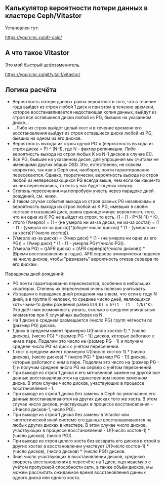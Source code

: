 ## Калькулятор вероятности потери данных в кластере Ceph/Vitastor

Установлен тут:

https://yourcmc.ru/afr-calc/

## А что такое Vitastor

Это мой быстрый цефозаменитель.

https://yourcmc.ru/git/vitalif/vitastor/

## Логика расчёта

- Вероятность потери данных равна вероятности того, что в течение года выйдет из строя любой 1 диск
  и при этом в течение времени, которое восстанавливается недостающая копия данных, выйдут из строя
  все оставшиеся диски любой из PG, бывших на указанном диске...
- ...Либо из строя выйдет целый хост и в течение времени его восстановления выйдут из строя оставшиеся
  диски любой из PG, бывших на одном из его дисков.
- Вероятность выхода из строя одной PG = (вероятность выхода из строя диска = P) ^ (N-1),
  где N - фактор репликации. Либо вероятность выхода из строя любых K из N-1 дисков в случае EC.
- Все PG, бывшие на указанном диске, для упрощения мы считаем не имеющими других общих OSD. Это,
  естественно, не совсем корректно, так как в Ceph они, наоборот, почти гарантированно пересекаются.
  Однако, теоретически, вероятность выхода из строя любой из непересекающихся PG всегда выше, чем
  если бы какие-то из них пересекались, то есть у нас будет оценка сверху.
- Степень пересечения мы попробуем учесть через парадокс дней рождений, см. ниже.
- В таком случае события выхода из строя разных PG независимы и вероятность выхода из строя любой
  из K PG, имевших в своём составе отказавший диск, равна единице минус вероятность того, что ни
  одна из K PG не выйдет из строя, то есть, (1 - (1 - P^(N-1)) ^ K).
- Итого (Умерло) = (1 - (не умерло ни из-за диска, ни из-за хоста)) =
  (1 - (1 - (умерло из-за диска))^(общее число дисков) * (1 - (умерло из-за хоста))^(число хостов)).
- (Умерло из-за диска) = (Умер диск) * (1 - (не умерла ни одна из его PG)) =
  (Умер диск) * (1 - (1 - умерла PG)^(число PG)).
- (Умерла PG) = ((AFR диска) + (AFR сервера)/(число дисков)) * (Время восстановления в годах).
  AFR сервера эмпирически поделен на число дисков, чтобы "размазать" вероятность отказа сервера
  по его дискам.

Парадоксы дней рождений:

- PG почти гарантированно пересекаются, особенно в небольших кластерах. Степень их пересечения
  очень полезно учитывать.
- Из задачи о парадоксе дней рождения мы знаем, что если в году N дней, а в группе K человек,
  то среднее число дней, являющихся хоть чьим-то днём рождения равно `U(N,K) = N*(1 - (1 - 1/N)^K)`.
  Это даёт нам возможность узнать, сколько в среднем уникальных элементов при K случайных выборах из N.
- На 1 диске в среднем размещается (число PG) групп чётности по (размер PG) дисков.
- 1 диск в среднем имеет примерно U((число хостов-1) * (число дисков), (число PG) * (размер PG - 1)) дисков,
  которые работают с ним в паре. Поделим это число на (размер PG - 1) и получим среднее число PG на диск с учётом пересечений.
- 1 хост в среднем имеет примерно U((число хостов-1) * (число дисков), (число дисков) * (число PG) * (размер PG - 1)) дисков,
  которые работают с ним в паре. Поделим это число на (размер PG - 1) и получим среднее число PG на сервер с учётом пересечений.
- При выходе из строя 1 диска и его мгновенной замене на другой все данные восстанавливаются на единственном
  новом заменном диске. В этом случае число дисков, участвующих в процессе восстановления - 1.
- При выходе из строя 1 диска без замены в Ceph по умолчанию его данные восстанавливаются на других дисках
  того же хоста. В этом случае число дисков, участвующих в процессе восстановления - U(число дисков-1, число PG).
- При выходе из строя 1 диска без замены в Vitastor или гипотетической иной системе его данные
  восстанавливаются на любых других дисках в кластере. В этом случае число дисков, участвующих в
  процессе восстановления - U((число хостов-1) * (число дисков), (число PG)).
- При выходе из строя целого хоста без возврата его дисков в строй в других хостах в восстановлении
  участвует U((число хостов-1) * (число дисков), (число дисков) * (число PG)) дисков.
- Зная число участвующих в восстановлении дисков, среднюю скорость восстановления в пересчёте на 1 диск,
  оцениваемую с учётом пропускной способности сети, а также объём дисков, мы можем рассчитать
  ожидаемое время восстановления данных одного диска или одного хоста.
